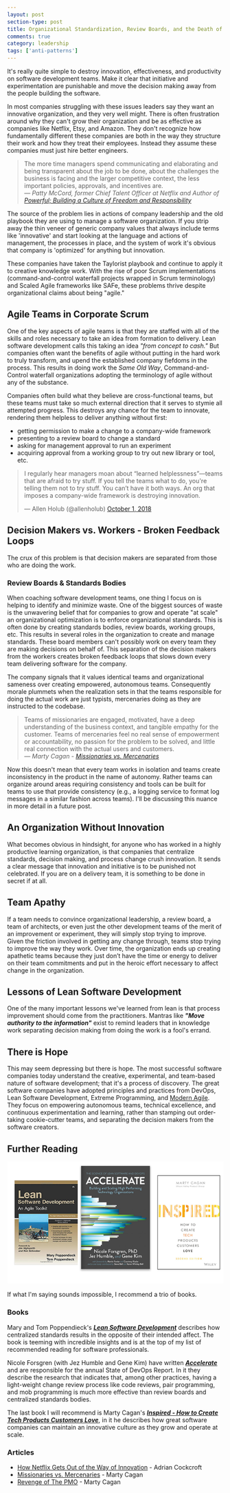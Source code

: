 ```yaml
---
layout: post
section-type: post
title: Organizational Standardization, Review Boards, and the Death of Innovation 
comments: true
category: leadership
tags: ['anti-patterns']
---
```


It's really quite simple to destroy innovation, effectiveness, and productivity on software development teams. Make it clear that initiative and experimentation are punishable and move the decision making away from the people building the software.

In most companies struggling with these issues leaders say they want an innovative organization, and they very well might. There is often frustration around why they can't grow their organization and be as effective as companies like Netflix, Etsy, and Amazon. They don't recognize how fundamentally different these companies are both in the way they structure their work and how they treat their employees. Instead they assume these companies must just hire better engineers.

> The more time managers spend communicating and elaborating and being transparent about the job to be done, about the challenges the business is facing and the larger competitive context, the less important policies, approvals, and incentives are.    
> _&mdash; Patty McCord, former Chief Talent Officer at Netflix and Author of [Powerful; Building a Culture of Freedom and Responsibility](https://www.amazon.com/Powerful-Building-Culture-Freedom-Responsibility/dp/1939714095)_

The source of the problem lies in actions of company leadership and the old playbook they are using to manage a software organization. If you strip away the thin veneer of generic company values that always include terms like 'innovative' and start looking at the language and actions of management, the processes in place, and the system of work it's obvious that company is 'optimized' for anything but innovation.

These companies have taken the Taylorist playbook and continue to apply it to creative knowledge work. With the rise of poor Scrum implementations (command-and-control waterfall projects wrapped in Scrum terminology) and Scaled Agile frameworks like SAFe, these problems thrive despite organizational claims about being "agile." 

## Agile Teams in Corporate Scrum
One of the key aspects of agile teams is that they are staffed with all of the skills and roles necessary to take an idea from formation to delivery. Lean software development calls this taking an idea _"from concept to cash."_ But companies often want the benefits of agile without putting in the hard work to truly transform, and upend the established company fiefdoms in the process. This results in doing work the _Same Old Way_, Command-and-Control waterfall organizations adopting the terminology of agile without any of the substance. 

Companies often build what they believe are cross-functional teams, but these teams must take so much external direction that it serves to stymie all attempted progress. This destroys any chance for the team to innovate, rendering them helpless to deliver anything without first:
* getting permission to make a change to a company-wide framework
* presenting to a review board to change a standard
* asking for management approval to run an experiment  
* acquiring approval from a working group to try out new library or tool, etc.

<blockquote class="twitter-tweet" data-lang="en"><p lang="en" dir="ltr">I regularly hear managers moan about “learned helplessness”—teams that are afraid to try stuff. If you tell the teams what to do, you&#39;re telling them not to try stuff. You can’t have it both ways. An org that imposes a company-wide framework is destroying innovation.</p>&mdash; Allen Holub (@allenholub) <a href="https://twitter.com/allenholub/status/1046791808129282048?ref_src=twsrc%5Etfw">October 1, 2018</a></blockquote>
<script async src="https://platform.twitter.com/widgets.js" charset="utf-8"></script>


## Decision Makers vs. Workers - Broken Feedback Loops
The crux of this problem is that decision makers are separated from those who are doing the work. 

### Review Boards & Standards Bodies
When coaching software development teams, one thing I focus on is helping to identify and minimize waste. One of the biggest sources of waste is the unwavering belief that for companies to grow and operate "at scale" an organizational optimization is to enforce organizational standards. This is often done by creating standards bodies, review boards, working groups, etc. This results in several roles in the organization to create and manage standards. These board members can't possibly work on every team they are making decisions on behalf of. This separation of the decision makers from the workers creates broken feedback loops that slows down every team delivering software for the company.  

The company signals that it values identical teams and organizational sameness over creating empowered, autonomous teams. Consequently morale plummets when the realization sets in that the teams responsible for doing the actual work are just typists, mercenaries doing as they are instructed to the codebase. 

> Teams of missionaries are engaged, motivated, have a deep understanding of the business context, and tangible empathy for the customer. Teams of mercenaries feel no real sense of empowerment or accountability, no passion for the problem to be solved, and little real connection with the actual users and customers.     
> _&mdash; Marty Cagan - [Missionaries vs. Mercenaries](https://svpg.com/missionaries-vs-mercenaries/)_

Now this doesn't mean that every team works in isolation and teams create inconsistency in the product in the name of autonomy. Rather teams can organize around areas requiring consistency and tools can be built for teams to use that provide consistency (e.g., a logging service to format log messages in a similar fashion across teams). I'll be discussing this nuance in more detail in a future post.

## An Organization Without Innovation
What becomes obvious in hindsight, for anyone who has worked in a highly productive learning organization, is that companies that centralize standards, decision making, and process change crush innovation. It sends a clear message that innovation and initiative is to be punished not celebrated. If you are on a delivery team, it is something to be done in secret if at all.

## Team Apathy
If a team needs to convince organizational leadership, a review board, a team of architects, or even just the other development teams of the merit of an improvement or experiment, they will simply stop trying to improve. Given the friction involved in getting any change through, teams stop trying to improve the way they work. Over time, the organization ends up creating apathetic teams because they just don’t have the time or energy to deliver on their team commitments and put in the heroic effort necessary to affect change in the organization.

## Lessons of Lean Software Development
One of the many important lessons we've learned from lean is that process improvement should come from the practitioners. Mantras like **_"Move authority to the information"_** exist to remind leaders that in knowledge work separating decision making from doing the work is a fool's errand. 

## There is Hope
This may seem depressing but there is hope. The most successful software companies today understand the creative, experimental, and team-based nature of software development; that it's a process of discovery. The great software companies have adopted principles and practices from DevOps, Lean Software Development, Extreme Programming, and [Modern Agile](http://www.modernagile.org). They focus on empowering autonomous teams, technical excellence, and continuous experimentation and learning, rather than stamping out order-taking cookie-cutter teams, and separating the decision makers from the software creators.

## Further Reading
<img src="/img/book-trio-small.png" alt="books about high quality teams" class="img-responsive" />

If what I'm saying sounds impossible, I recommend a trio of books. 

### Books 
Mary and Tom Poppendieck's _**[Lean Software Development](https://www.amazon.com/Lean-Software-Development-Agile-Toolkit/dp/0321150783)**_ describes how centralized standards results in the opposite of their intended affect. The book is teeming with incredible insights and is at the top of my list of recommended reading for software professionals.

Nicole Forsgren (with Jez Humble and Gene Kim) have written _**[Accelerate](https://www.amazon.com/Accelerate-Software-Performing-Technology-Organizations/dp/1942788339)**_ and are responsible for the annual State of DevOps Report. In it they describe the research that indicates that, among other practices, having a light-weight change review process like code reviews, pair programming, and mob programming is much more effective than review boards and centralized standards bodies. 

The last book I will recommend is Marty Cagan's _**[Inspired - How to Create Tech Products Customers Love](https://www.amazon.com/Inspired-Create-Products-Customers-Love/dp/0981690408)**_, in it he describes how great software companies can maintain an innovative culture as they grow and operate at scale. 

### Articles

* [How Netflix Gets Out of the Way of Innovation](http://perfcap.blogspot.com/2011/12/how-netflix-gets-out-of-way-of.html) - Adrian Cockcroft
* [Missionaries vs. Mercenaries](https://svpg.com/missionaries-vs-mercenaries/) - Marty Cagan
* [Revenge of The PMO](https://svpg.com/revenge-of-the-pmo/) - Marty Cagan

